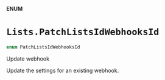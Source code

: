 **ENUM**

# `Lists.PatchListsIdWebhooksId`

```swift
enum PatchListsIdWebhooksId
```

Update webhook

Update the settings for an existing webhook.
